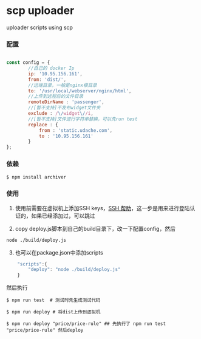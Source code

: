 scp uploader
========

uploader scripts using scp

### 配置

```javascript

const config = {
        //自己的 docker Ip
        ip: '10.95.156.161',
        from: 'dist/',
        //远端目录，一般是nginx根目录
        to: '/usr/local/webserver/nginx/html',
        //上传到远程后的文件目录
        remoteDirName : 'passenger',
        //[暂不支持]不发布widget文件夹
        exclude : /\/widget\//i,
        //[暂不支持]文件进行字符串替换，可以先run test
        replace : {
            from : 'static.udache.com',
            to : '10.95.156.161'
        }
};

```


### 依赖

```bash
$ npm install archiver
```

### 使用

1. 使用前需要在虚拟机上添加SSH keys，[SSH 帮助](https://itbilu.com/linux/management/EJTmGG7re.html)，这一步是用来进行登陆认证的，如果已经添加过，可以跳过

2. copy deploy.js脚本到自己的build目录下，改一下配置config，然后

```bash
node ./build/deploy.js
```

3. 也可以在package.json中添加scripts

```javascript
    "scripts":{
        "deploy": "node ./build/deploy.js"
    }
```

然后执行

```
$ npm run test  # 测试时先生成测试代码

$ npm run deploy # 将dist上传到虚拟机

$ npm run deploy "price/price-rule" ## 先执行了 npm run test "price/price-rule" 然后deploy

```



